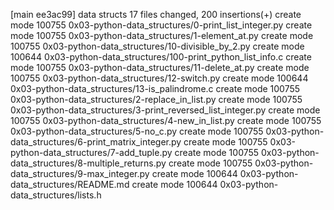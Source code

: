 [main ee3ac99] data structs
 17 files changed, 200 insertions(+)
 create mode 100755 0x03-python-data_structures/0-print_list_integer.py
 create mode 100755 0x03-python-data_structures/1-element_at.py
 create mode 100755 0x03-python-data_structures/10-divisible_by_2.py
 create mode 100644 0x03-python-data_structures/100-print_python_list_info.c
 create mode 100755 0x03-python-data_structures/11-delete_at.py
 create mode 100755 0x03-python-data_structures/12-switch.py
 create mode 100644 0x03-python-data_structures/13-is_palindrome.c
 create mode 100755 0x03-python-data_structures/2-replace_in_list.py
 create mode 100755 0x03-python-data_structures/3-print_reversed_list_integer.py
 create mode 100755 0x03-python-data_structures/4-new_in_list.py
 create mode 100755 0x03-python-data_structures/5-no_c.py
 create mode 100755 0x03-python-data_structures/6-print_matrix_integer.py
 create mode 100755 0x03-python-data_structures/7-add_tuple.py
 create mode 100755 0x03-python-data_structures/8-multiple_returns.py
 create mode 100755 0x03-python-data_structures/9-max_integer.py
 create mode 100644 0x03-python-data_structures/README.md
 create mode 100644 0x03-python-data_structures/lists.h
